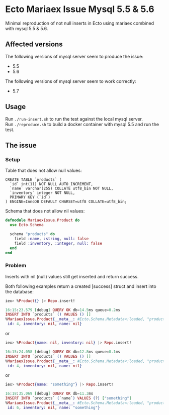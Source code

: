 # Ecto Mariaex Issue Mysql 5.5 & 5.6

Minimal reproduction of not null inserts in Ecto using mariaex combined with mysql 5.5 & 5.6.

## Affected versions

The following versions of mysql server seem to produce the issue:

  * 5.5
  * 5.6

The following versions of mysql server seem to work correctly:

  * 5.7

## Usage

Run `./run-insert.sh` to run the test against the local mysql server.  
Run `./reproduce.sh` to build a docker container with mysql 5.5 and run the test.

## The issue

### Setup
Table that does not allow null values:
```Mysql
CREATE TABLE `products` (
  `id` int(11) NOT NULL AUTO_INCREMENT,
  `name` varchar(255) COLLATE utf8_bin NOT NULL,
  `inventory` integer NOT NULL,
  PRIMARY KEY (`id`)
) ENGINE=InnoDB DEFAULT CHARSET=utf8 COLLATE=utf8_bin;
```

Schema that does not allow nil values:
```elixir
defmodule MariaexIssue.Product do
  use Ecto.Schema

  schema "products" do
    field :name, :string, null: false
    field :inventory, :integer, null: false
  end
end
```

### Problem

Inserts with nil (null) values still get inserted and return success.

Both following examples return a created [success] struct and insert into the database:
```elixir
iex> %Product{} |> Repo.insert!

16:15:23.579 [debug] QUERY OK db=14.5ms queue=0.2ms
INSERT INTO `products` () VALUES () []
%MariaexIssue.Product{__meta__: #Ecto.Schema.Metadata<:loaded, "products">,
 id: 4, inventory: nil, name: nil}
```
or
```elixir
iex> %Product{name: nil, inventory: nil} |> Repo.insert!

16:15:24.058 [debug] QUERY OK db=12.8ms queue=0.1ms
INSERT INTO `products` () VALUES () []
%MariaexIssue.Product{__meta__: #Ecto.Schema.Metadata<:loaded, "products">,
 id: 4, inventory: nil, name: nil}
```
or
```elixir
iex> %Product{name: "something"} |> Repo.insert!

16:18:35.069 [debug] QUERY OK db=11.3ms
INSERT INTO `products` (`name`) VALUES (?) ["something"]
%MariaexIssue.Product{__meta__: #Ecto.Schema.Metadata<:loaded, "products">,
 id: 6, inventory: nil, name: "something"}
```

